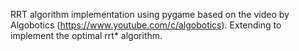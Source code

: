 RRT algorithm implementation using pygame based on the video by Algobotics (https://www.youtube.com/c/algobotics). Extending to implement the optimal rrt* algorithm.

